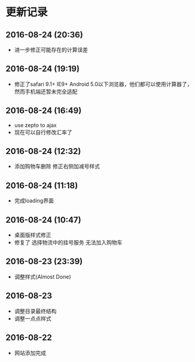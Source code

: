 # 更新记录

## 2016-08-24 (20:36)
- 进一步修正可能存在的计算误差

## 2016-08-24 (19:19)
- 修正了safari 9.1+ IE9+ Android 5.0以下浏览器，他们都可以使用计算器了，然而手机端还暂未完全适配

## 2016-08-24 (16:49)
- use zepto to ajax
- 现在可以自行修改汇率了

## 2016-08-24 (12:32)
- 添加购物车删除 修正右侧加减号样式

## 2016-08-24 (11:18)
- 完成loading界面

## 2016-08-24 (10:47)
- 桌面版样式修正
- 修复了 选择物流中的挂号服务 无法加入购物车

## 2016-08-23 (23:39)
- 调整样式(Almost Done)

## 2016-08-23
- 调整目录最终结构
- 调整一点点样式

## 2016-08-22
- 网站添加完成
